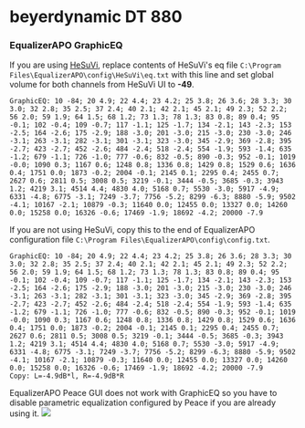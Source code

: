 # beyerdynamic DT 880
### EqualizerAPO GraphicEQ
If you are using [HeSuVi](https://sourceforge.net/projects/hesuvi/), replace contents of HeSuVi's eq file `C:\Program Files\EqualizerAPO\config\HeSuVi\eq.txt` with this line and set global volume for both channels from HeSuVi UI to **-49**.
```
GraphicEQ: 10 -84; 20 4.9; 22 4.4; 23 4.2; 25 3.8; 26 3.6; 28 3.3; 30 3.0; 32 2.8; 35 2.5; 37 2.4; 40 2.1; 42 2.1; 45 2.1; 49 2.3; 52 2.2; 56 2.0; 59 1.9; 64 1.5; 68 1.2; 73 1.3; 78 1.3; 83 0.8; 89 0.4; 95 -0.1; 102 -0.4; 109 -0.7; 117 -1.1; 125 -1.7; 134 -2.1; 143 -2.3; 153 -2.5; 164 -2.6; 175 -2.9; 188 -3.0; 201 -3.0; 215 -3.0; 230 -3.0; 246 -3.1; 263 -3.1; 282 -3.1; 301 -3.1; 323 -3.0; 345 -2.9; 369 -2.8; 395 -2.7; 423 -2.7; 452 -2.6; 484 -2.4; 518 -2.4; 554 -1.9; 593 -1.4; 635 -1.2; 679 -1.1; 726 -1.0; 777 -0.6; 832 -0.5; 890 -0.3; 952 -0.1; 1019 -0.0; 1090 0.3; 1167 0.6; 1248 0.8; 1336 0.8; 1429 0.8; 1529 0.6; 1636 0.4; 1751 0.0; 1873 -0.2; 2004 -0.1; 2145 0.1; 2295 0.4; 2455 0.7; 2627 0.6; 2811 0.5; 3008 0.5; 3219 -0.1; 3444 -0.5; 3685 -0.3; 3943 1.2; 4219 3.1; 4514 4.4; 4830 4.0; 5168 0.7; 5530 -3.0; 5917 -4.9; 6331 -4.8; 6775 -3.1; 7249 -3.7; 7756 -5.2; 8299 -6.3; 8880 -5.9; 9502 -4.1; 10167 -2.1; 10879 -0.3; 11640 0.0; 12455 0.0; 13327 0.0; 14260 0.0; 15258 0.0; 16326 -0.6; 17469 -1.9; 18692 -4.2; 20000 -7.9
```
If you are not using HeSuVi, copy this to the end of EqualizerAPO configuration file `C:\Program Files\EqualizerAPO\config\config.txt`.
```
GraphicEQ: 10 -84; 20 4.9; 22 4.4; 23 4.2; 25 3.8; 26 3.6; 28 3.3; 30 3.0; 32 2.8; 35 2.5; 37 2.4; 40 2.1; 42 2.1; 45 2.1; 49 2.3; 52 2.2; 56 2.0; 59 1.9; 64 1.5; 68 1.2; 73 1.3; 78 1.3; 83 0.8; 89 0.4; 95 -0.1; 102 -0.4; 109 -0.7; 117 -1.1; 125 -1.7; 134 -2.1; 143 -2.3; 153 -2.5; 164 -2.6; 175 -2.9; 188 -3.0; 201 -3.0; 215 -3.0; 230 -3.0; 246 -3.1; 263 -3.1; 282 -3.1; 301 -3.1; 323 -3.0; 345 -2.9; 369 -2.8; 395 -2.7; 423 -2.7; 452 -2.6; 484 -2.4; 518 -2.4; 554 -1.9; 593 -1.4; 635 -1.2; 679 -1.1; 726 -1.0; 777 -0.6; 832 -0.5; 890 -0.3; 952 -0.1; 1019 -0.0; 1090 0.3; 1167 0.6; 1248 0.8; 1336 0.8; 1429 0.8; 1529 0.6; 1636 0.4; 1751 0.0; 1873 -0.2; 2004 -0.1; 2145 0.1; 2295 0.4; 2455 0.7; 2627 0.6; 2811 0.5; 3008 0.5; 3219 -0.1; 3444 -0.5; 3685 -0.3; 3943 1.2; 4219 3.1; 4514 4.4; 4830 4.0; 5168 0.7; 5530 -3.0; 5917 -4.9; 6331 -4.8; 6775 -3.1; 7249 -3.7; 7756 -5.2; 8299 -6.3; 8880 -5.9; 9502 -4.1; 10167 -2.1; 10879 -0.3; 11640 0.0; 12455 0.0; 13327 0.0; 14260 0.0; 15258 0.0; 16326 -0.6; 17469 -1.9; 18692 -4.2; 20000 -7.9
Copy: L=-4.9dB*l, R=-4.9dB*R
```
EqualizerAPO Peace GUI does not work with GraphicEQ so you have to disable parametric equalization configured by Peace if you are already using it.
![](https://raw.githubusercontent.com/jaakkopasanen/AutoEq/master/results/Innerfidelity%202017/headphoncecom/onear/beyerdynamic%20DT%20880/beyerdynamic%20DT%20880.png)
